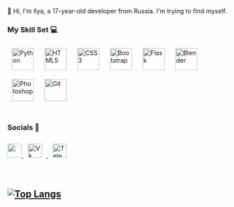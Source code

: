 <div>👋 Hi, I'm Ilya, a 17-year-old developer from Russia. I'm trying to find myself.</div>  
  



### My Skill Set 💻
<div>  
<a href="https://www.python.org/" target="_blank"><img style="margin: 10px" src="https://profilinator.rishav.dev/skills-assets/python-original.svg" alt="Python" height="50" /></a>  
<a href="https://en.wikipedia.org/wiki/HTML5" target="_blank"><img style="margin: 10px" src="https://profilinator.rishav.dev/skills-assets/html5-original-wordmark.svg" alt="HTML5" height="50" /></a>  
<a href="https://www.w3schools.com/css/" target="_blank"><img style="margin: 10px" src="https://profilinator.rishav.dev/skills-assets/css3-original-wordmark.svg" alt="CSS3" height="50" /></a>  
<a href="https://getbootstrap.com/docs/3.4/javascript/" target="_blank"><img style="margin: 10px" src="https://profilinator.rishav.dev/skills-assets/bootstrap-plain.svg" alt="Bootstrap" height="50" /></a>  
<a href="https://flask.palletsprojects.com/" target="_blank"><img style="margin: 10px" src="https://profilinator.rishav.dev/skills-assets/flask.png" alt="Flask" height="50" /></a>  
<a href="https://www.blender.org/" target="_blank"><img style="margin: 10px" src="https://profilinator.rishav.dev/skills-assets/blender_community_badge_white.svg" alt="Blender" height="50" /></a>  
<a href="https://www.adobe.com/in/products/photoshop.html" target="_blank"><img style="margin: 10px" src="https://profilinator.rishav.dev/skills-assets/photoshop-plain.svg" alt="Photoshop" height="50" /></a>   
<a href="https://github.com/" target="_blank"><img style="margin: 10px" src="https://profilinator.rishav.dev/skills-assets/git-scm-icon.svg" alt="Git" height="50" /></a>  
</div>  

<br/>  



### Socials 📱

<p align="left"> <a href="https://www.github.com/ShiderS" target="_blank" rel="noreferrer"> <picture> <source media="(prefers-color-scheme: dark)" srcset="https://raw.githubusercontent.com/danielcranney/readme-generator/main/public/icons/socials/github-dark.svg" /> <source media="(prefers-color-scheme: light)" srcset="https://raw.githubusercontent.com/danielcranney/readme-generator/main/public/icons/socials/github.svg" /> <img src="https://raw.githubusercontent.com/danielcranney/readme-generator/main/public/icons/socials/github.svg" width="32" height="32" /> </picture> </a> <a href="https://vk.com/shiders" tarhet="_blank" rel="noreferrer"> <picture> <img style="margin: 10px" src="https://github.com/ShiderS/ShiderS/assets/91889912/4aa9b409-5757-4f81-9a40-27255162fb6d" width="32" heigth="32" alt="Vk" /> </picture> </a> <a href="https://t.me/shiders" tarhet="_blank" rel="noreferrer"> <picture> <img style="margin: 10px" src="https://github.com/ShiderS/ShiderS/assets/91889912/c4fd9b52-a5fe-454f-9750-5e746bc83c95" width="32" heigth="32" alt="Telegram Web" /> </picture> </a> </p>


<br/>  



[![Top Langs](https://github-readme-stats.vercel.app/api/top-langs/?username=ShiderS&layout=compact)](https://github.com/anuraghazra/github-readme-stats)
----
